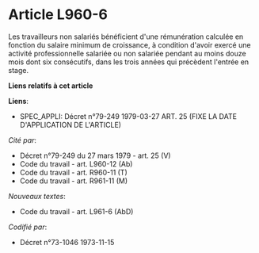# Article L960-6

Les travailleurs non salariés bénéficient d'une rémunération calculée en fonction du salaire minimum de croissance, à
condition d'avoir exercé une activité professionnelle salariée ou non salariée pendant au moins douze mois dont six
consécutifs, dans les trois années qui précèdent l'entrée en stage.

**Liens relatifs à cet article**

**Liens**:

  - SPEC_APPLI: Décret n°79-249 1979-03-27 ART. 25 (FIXE LA DATE D'APPLICATION DE L'ARTICLE)

_Cité par_:

  - Décret n°79-249 du 27 mars 1979 - art. 25 (V)
  - Code du travail - art. L960-12 (Ab)
  - Code du travail - art. R960-11 (T)
  - Code du travail - art. R961-11 (M)

_Nouveaux textes_:

  - Code du travail - art. L961-6 (AbD)

_Codifié par_:

  - Décret n°73-1046 1973-11-15
